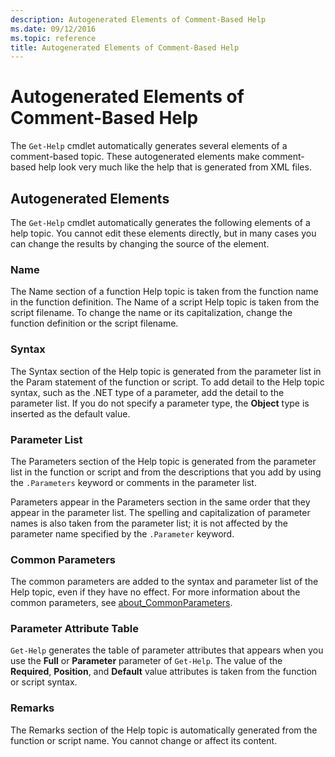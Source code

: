 ```yaml
---
description: Autogenerated Elements of Comment-Based Help
ms.date: 09/12/2016
ms.topic: reference
title: Autogenerated Elements of Comment-Based Help
---
```

# Autogenerated Elements of Comment-Based Help

The `Get-Help` cmdlet automatically generates several elements of a comment-based topic. These
autogenerated elements make comment-based help look very much like the help that is generated from
XML files.

## Autogenerated Elements

The `Get-Help` cmdlet automatically generates the following elements of a help topic. You cannot
edit these elements directly, but in many cases you can change the results by changing the source of
the element.

### Name

The Name section of a function Help topic is taken from the function name in the function
definition. The Name of a script Help topic is taken from the script filename. To change the name
or its capitalization, change the function definition or the script filename.

### Syntax

The Syntax section of the Help topic is generated from the parameter list in the Param statement of
the function or script. To add detail to the Help topic syntax, such as the .NET type of a
parameter, add the detail to the parameter list. If you do not specify a parameter type, the
**Object** type is inserted as the default value.

### Parameter List

The Parameters section of the Help topic is generated from the parameter list in the function or
script and from the descriptions that you add by using the `.Parameters` keyword or comments in the
parameter list.

Parameters appear in the Parameters section in the same order that they appear in the parameter
list. The spelling and capitalization of parameter names is also taken from the parameter list; it
is not affected by the parameter name specified by the `.Parameter` keyword.

### Common Parameters

The common parameters are added to the syntax and parameter list of the Help topic, even if they
have no effect. For more information about the common parameters, see
[about_CommonParameters](/powershell/module/microsoft.powershell.core/about/about_commonparameters).

### Parameter Attribute Table

`Get-Help` generates the table of parameter attributes that appears when you use the **Full** or
**Parameter** parameter of `Get-Help`. The value of the **Required**, **Position**, and **Default**
value attributes is taken from the function or script syntax.

### Remarks

The Remarks section of the Help topic is automatically generated from the function or script name.
You cannot change or affect its content.
